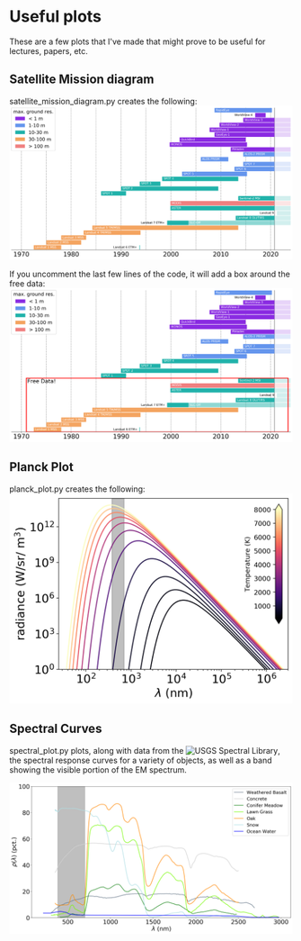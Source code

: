# Useful plots

These are a few plots that I've made that might prove to be useful for lectures, papers, etc.

## Satellite Mission diagram

satellite_mission_diagram.py creates the following:
![](SatelliteMissions.png)

If you uncomment the last few lines of the code, it will add a box around the free data:
![](SatelliteMissionsFree.png)


## Planck Plot

planck_plot.py creates the following:
![](planck_plot.png)


## Spectral Curves

spectral_plot.py plots, along with data from the ![USGS Spectral Library](https://www.usgs.gov/energy-and-minerals/mineral-resources-program/science/usgs-high-resolution-spectral-library),
the spectral response curves for a variety of objects, as well as a band showing the visible portion of the EM spectrum.

![](spectral_plot_vis.png)

